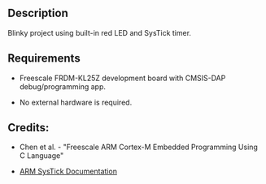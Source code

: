 ## Description
Blinky project using built-in red LED and SysTick timer.

## Requirements
* Freescale FRDM-KL25Z development board with CMSIS-DAP debug/programming app.

* No external hardware is required.

## Credits:
* Chen et al. - "Freescale ARM Cortex-M Embedded Programming Using C Language"

* [ARM SysTick Documentation](https://developer.arm.com/documentation/dui0497/a/cortex-m0-peripherals/optional-system-timer--systick)